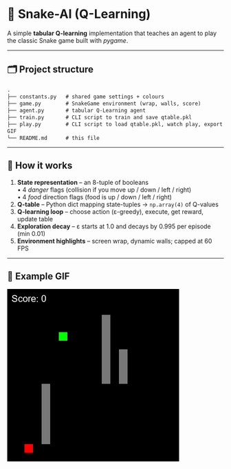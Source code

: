 # 🐍 Snake-AI (Q-Learning)

A simple **tabular Q-learning** implementation that teaches an agent to play the classic Snake game built with *pygame*.


---

## 🗂️ Project structure

```
.
├── constants.py   # shared game settings + colours
├── game.py        # SnakeGame environment (wrap, walls, score)
├── agent.py       # tabular Q-Learning agent
├── train.py       # CLI script to train and save qtable.pkl
├── play.py        # CLI script to load qtable.pkl, watch play, export GIF
└── README.md      # this file
```

---

## 🧠 How it works

1. **State representation** – an 8-tuple of booleans  
   • 4 *danger* flags (collision if you move up / down / left / right)  
   • 4 *food* direction flags (food is up / down / left / right)
2. **Q-table** – Python dict mapping state-tuples → `np.array(4)` of Q-values
3. **Q-learning loop** – choose action (ε-greedy), execute, get reward, update table
4. **Exploration decay** – ε starts at 1.0 and decays by 0.995 per episode (min 0.01)
5. **Environment highlights** – screen wrap, dynamic walls; capped at 60 FPS

---

## 📸 Example GIF



![Snake AI demo](./demo.gif)


